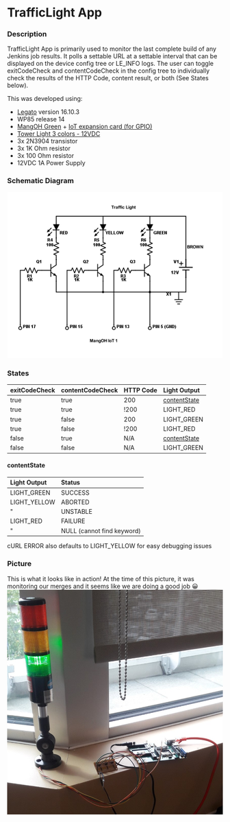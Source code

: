 TrafficLight App
==================

### Description

TrafficLight App is primarily used to monitor the last complete build of any Jenkins job results.
It polls a settable URL at a settable interval that can be displayed on the device config tree or
LE_INFO logs. The user can toggle exitCodeCheck and contentCodeCheck in the config tree to individually
check the results of the HTTP Code, content result, or both (See States below).

This was developed using:
* [Legato](https://legato.io/) version 16.10.3
* WP85 release 14
* [MangOH Green](http://mangoh.io/mangoh-green) + [IoT expansion card (for GPIO)](http://mangoh.io/documentation/iot_expansion_cards.html)
* [Tower Light 3 colors - 12VDC](https://www.adafruit.com/product/2993)
* 3x 2N3904 transistor
* 3x 1K Ohm resistor
* 3x 100 Ohm resistor
* 12VDC 1A Power Supply

### Schematic Diagram

![TrafficLight Schematic](doc/TrafficLightSchematic.png)

### States

exitCodeCheck | contentCodeCheck | HTTP Code | Light Output
:-------------|------------------|-----------|:-------------
 true         | true             | 200       | [contentState](#headin)
 true         | true             | !200      | LIGHT_RED
 true         | false            | 200       | LIGHT_GREEN
 true         | false            | !200      | LIGHT_RED
 false        | true             | N/A       | [contentState](#headin)
 false        | false            | N/A       | LIGHT_GREEN

#### contentState<a name="headin"></a>

Light Output  | Status
:-------------|:---------------------------
 LIGHT_GREEN  | SUCCESS
 LIGHT_YELLOW | ABORTED
 "            | UNSTABLE
 LIGHT_RED    | FAILURE
 "            | NULL (cannot find keyword)
 
 cURL ERROR also defaults to LIGHT_YELLOW for easy debugging issues
 
 ### Picture
 
 This is what it looks like in action! At the time of this picture, it was monitoring our merges and it seems like we are doing a good job :grinning:
 ![This is what it looks like in action](doc/trafficLight.jpg)
